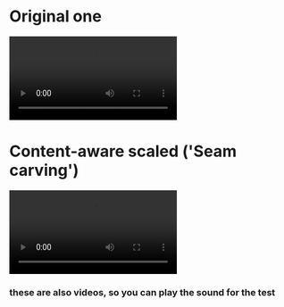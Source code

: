 # Original one
![](https://user-images.githubusercontent.com/33205097/141673102-dd10c3f5-b68f-44a9-8b92-b5c8a3774284.mp4)

# Content-aware scaled ('Seam carving') 

![](https://user-images.githubusercontent.com/33205097/141673103-28904d70-fa46-4d33-bf07-f86dcbcf0262.mp4)


### these are also videos, so you can play the sound for the test 
